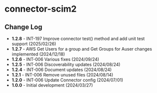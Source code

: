 # connector-scim2

## Change Log 
+ **1.2.8** - INT-197 Improve connector test() method and add unit test support (2025/02/26)
+ **1.2.7** - AWS Get Users for a group and Get Groups for Auser changes implemented (2024/12/18)
+ **1.2.6** - INT-006 Various fixes (2024/09/24)
+ **1.2.5** - INT-006 Discoverability updates (2024/08/24)
+ **1.2.4** - INT-006 Document updates (2024/08/24)
+ **1.2.1** - INT-006 Remove unused files (2024/08/14)
+ **1.2.0** - INT-006 Update Connector config (2024/07/01)
+ **1.0.0** - Initial development (2024/03/27)
